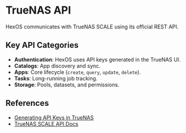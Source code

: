 # TrueNAS API

HexOS communicates with TrueNAS SCALE using its official REST API. 

## Key API Categories

- **Authentication**: HexOS uses API keys generated in the TrueNAS UI.
- **Catalogs**: App discovery and sync.
- **Apps**: Core lifecycle (`create`, `query`, `update`, `delete`).
- **Tasks**: Long-running job tracking.
- **Storage**: Pools, datasets, and permissions.

## References

- [Generating API Keys in TrueNAS](https://www.truenas.com/docs/scale/scaletutorials/credentials/apikeys/)
- [TrueNAS SCALE API Docs](https://www.truenas.com/docs/scale/scaletutorials/api/)
